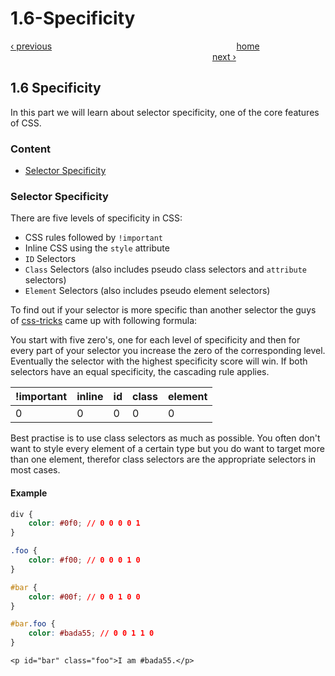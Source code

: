 # 1.6-Specificity

[‹ previous](1.5-selectors.md)                                                                           [home](../../)                                                                                   [next ›](../chapter-2-deep-dive/2.1-dom-and-cssom.md)

## 1.6 Specificity

In this part we will learn about selector specificity, one of the core features of CSS.

### Content

* [Selector Specificity](1.6-specificity.md#selector-specificity)

### Selector Specificity

There are five levels of specificity in CSS:

* CSS rules followed by `!important`
* Inline CSS using the `style` attribute
* `ID` Selectors
* `Class` Selectors \(also includes pseudo class selectors and `attribute` selectors\)
* `Element` Selectors \(also includes pseudo element selectors\)

To find out if your selector is more specific than another selector the guys of [css-tricks](http://www.css-tricks.com) came up with following formula:

You start with five zero's, one for each level of specificity and then for every part of your selector you increase the zero of the corresponding level. Eventually the selector with the highest specificity score will win. If both selectors have an equal specificity, the cascading rule applies.

| !important | inline | id | class | element |
| :--- | :--- | :--- | :--- | :--- |
| 0 | 0 | 0 | 0 | 0 |

Best practise is to use class selectors as much as possible. You often don't want to style every element of a certain type but you do want to target more than one element, therefor class selectors are the appropriate selectors in most cases.

#### Example

```css
div {
    color: #0f0; // 0 0 0 0 1
}

.foo {
    color: #f00; // 0 0 0 1 0
}

#bar {
    color: #00f; // 0 0 1 0 0
}

#bar.foo {
    color: #bada55; // 0 0 1 1 0
}
```

```markup
<p id="bar" class="foo">I am #bada55.</p>
```

